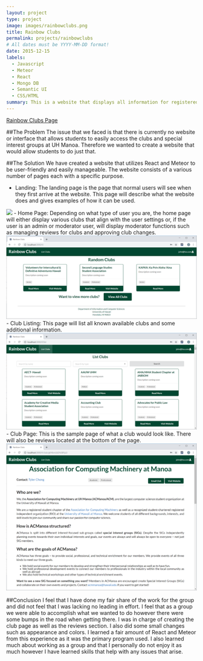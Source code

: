 ```yaml
---
layout: project
type: project
image: images/rainbowclubs.png
title: Rainbow Clubs
permalink: projects/rainbowclubs
# All dates must be YYYY-MM-DD format!
date: 2015-12-15
labels:
  - Javascript
  - Meteor
  - React
  - Mongo DB
  - Semantic UI
  - CSS/HTML
summary: This is a website that displays all information for registered clubs at UH Manoa.  It also has functions that allows updating club information, review clubs, and moderator capabilities.
---
```


[Rainbow Clubs Page](https://rainbowclubs.github.io/)

##The Problem
The issue that we faced is that there is currently no website or interface that allows students to easily access the clubs and special interest groups at UH Manoa.  Therefore we wanted to create a website that would allow students to do just that.  

##The Solution
We have created a website that utilizes React and Meteor to be user-friendly and easily manageable.  The website consists of a various number of pages each with a specific purpose.  
- Landing:
The landing page is the page that normal users will see when they first arrive at the website.  This page will describe what the website does and gives examples of how it can be used.
<img class="ui medium image" src="../images/nobody_landing.png">
- Home Page:
Depending on what type of user you are, the home page will either display various clubs that align with the user settings or, if the user is an admin or moderator user, will display moderator functions such as managing reviews for clubs and approving club changes.  
<img class="ui medium image" src="../images/user_landing.png">
- Club Listing:
This page will list all known available clubs and some additional information.
<img class="ui medium image" src="../images/user_club_listing.png">
- Club Page:
This is the sample page of what a club would look like.  There will also be reviews located at the bottom of the page.
<img class="ui medium image" src="../images/user_club_details_description.png">

##Conclusion
I feel that I have done my fair share of the work for the group and did not feel that I was lacking no leading in effort.  I feel that as a group we were able to accomplish what we wanted to do however there were some bumps in the road when getting there.  I was in charge of creating the club page as well as the reviews section.  I also did some small changes such as appearance and colors.  I learned a fair amount of React and Meteor from this experience as it was the primary program used.  I also learned much about working as a group and that I personally do not enjoy it as much however I have learned skills that help with any issues that arise.  
